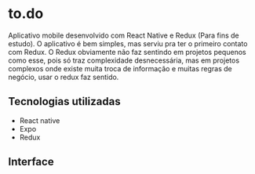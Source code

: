 # to.do
Aplicativo mobile desenvolvido com React Native e Redux (Para fins de estudo).
O aplicativo é bem simples, mas serviu pra ter o primeiro contato com Redux.
O Redux obviamente não faz sentindo em projetos pequenos como esse, pois só traz complexidade desnecessária,
mas em projetos complexos onde existe muita troca de informação e muitas regras de negócio, usar o redux faz sentido.

## Tecnologias utilizadas
- React native
- Expo
- Redux

## Interface
